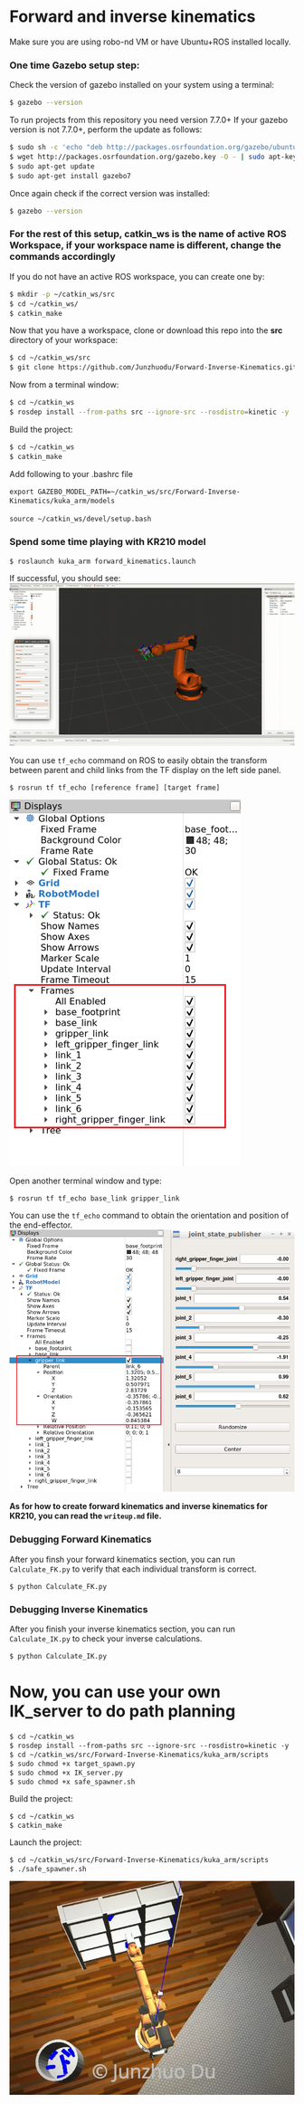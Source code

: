 
# Forward and inverse kinematics

Make sure you are using robo-nd VM or have Ubuntu+ROS installed locally.

### One time Gazebo setup step:
Check the version of gazebo installed on your system using a terminal:
```sh
$ gazebo --version
```
To run projects from this repository you need version 7.7.0+
If your gazebo version is not 7.7.0+, perform the update as follows:
```sh
$ sudo sh -c 'echo "deb http://packages.osrfoundation.org/gazebo/ubuntu-stable `lsb_release -cs` main" > /etc/apt/sources.list.d/gazebo-stable.list'
$ wget http://packages.osrfoundation.org/gazebo.key -O - | sudo apt-key add -
$ sudo apt-get update
$ sudo apt-get install gazebo7
```

Once again check if the correct version was installed:
```sh
$ gazebo --version
```
### For the rest of this setup, catkin_ws is the name of active ROS Workspace, if your workspace name is different, change the commands accordingly

If you do not have an active ROS workspace, you can create one by:
```sh
$ mkdir -p ~/catkin_ws/src
$ cd ~/catkin_ws/
$ catkin_make
```

Now that you have a workspace, clone or download this repo into the **src** directory of your workspace:
```sh
$ cd ~/catkin_ws/src
$ git clone https://github.com/Junzhuodu/Forward-Inverse-Kinematics.git
```

Now from a terminal window:

```sh
$ cd ~/catkin_ws
$ rosdep install --from-paths src --ignore-src --rosdistro=kinetic -y
```
Build the project:
```sh
$ cd ~/catkin_ws
$ catkin_make
```

Add following to your .bashrc file
```
export GAZEBO_MODEL_PATH=~/catkin_ws/src/Forward-Inverse-Kinematics/kuka_arm/models

source ~/catkin_ws/devel/setup.bash
```

[//]: # (Image References)

[image1]: ./misc_images/misc1.png
[image2]: ./misc_images/misc4.png
[image3]: ./misc_images/misc5.png
[image4]: ./misc_images/Picture1.png

### Spend some time playing with KR210 model
```
$ roslaunch kuka_arm forward_kinematics.launch 
```
If successful, you should see:
![alt text][image1]

You can use `tf_echo` command on ROS to easily obtain the transform between parent and child links from the TF display on the left side panel.
```
$ rosrun tf tf_echo [reference frame] [target frame] 
```
![alt text][image2]

Open another terminal window and type:
```
$ rosrun tf tf_echo base_link gripper_link
```
You can use the `tf_echo` command to obtain the orientation and position of the end-effector. 
![alt text][image3]

**As for how to create forward kinematics and inverse kinematics for KR210, you can read the `writeup.md` file.**

### Debugging Forward Kinematics
After you finsh your forward kinematics section, you can run `Calculate_FK.py` to verify that each individual transform is correct.
```
$ python Calculate_FK.py
```

### Debugging Inverse Kinematics
After you finish your inverse kinematics section, you can run `Calculate_IK.py` to check your inverse calculations. 
```
$ python Calculate_IK.py
```
# Now, you can use your own IK_server to do path planning
```
$ cd ~/catkin_ws
$ rosdep install --from-paths src --ignore-src --rosdistro=kinetic -y
$ cd ~/catkin_ws/src/Forward-Inverse-Kinematics/kuka_arm/scripts
$ sudo chmod +x target_spawn.py
$ sudo chmod +x IK_server.py
$ sudo chmod +x safe_spawner.sh
```
Build the project:
```
$ cd ~/catkin_ws
$ catkin_make
```
Launch the project:
```
$ cd ~/catkin_ws/src/Forward-Inverse-Kinematics/kuka_arm/scripts
$ ./safe_spawner.sh
```
![alt text][image4]
